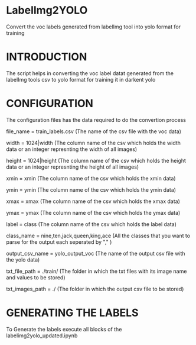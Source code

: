 # LabelImg2YOLO
Convert the voc labels generated from labelImg tool into yolo format for training


# **INTRODUCTION**

The script helps in converting the voc label datat generated from the labelImg tools csv to yolo format for training it in darkent yolo

# **CONFIGURATION**

The configuration files has the data required to do the convertion process

  file_name = train_labels.csv (The name of the csv file with the voc data)

  width = 1024|width	(The column name of the csv which holds the width data or an integer represnting the width of all images)
  
   height = 1024|height (The column name of the csv which holds the height data or an integer represnting the height of all     images)
  
  xmin = xmin	(The column name of the csv which holds the xmin data)
  
  ymin = ymin (The column name of the csv which holds the ymin data)
  
  xmax = xmax (The column name of the csv which holds the xmax data)
  
  ymax = ymax (The column name of the csv which holds the ymax data)
  
  label = class (The column name of the csv which holds the label data)
  
  class_name = nine,ten,jack,queen,king,ace (All the classes that you want to parse for the output each seperated by "," )
  
  output_csv_name = yolo_output_voc (The name of the output csv file with the yolo data)
  
  txt_file_path = ./train/ (The folder in which the txt files with its image name and values to be stored)
  
  txt_images_path = ./ (The folder in which the output csv file to be stored)
  
# **GENERATING THE LABELS**

To Generate the labels execute all blocks of the labelimg2yolo_updated.ipynb
